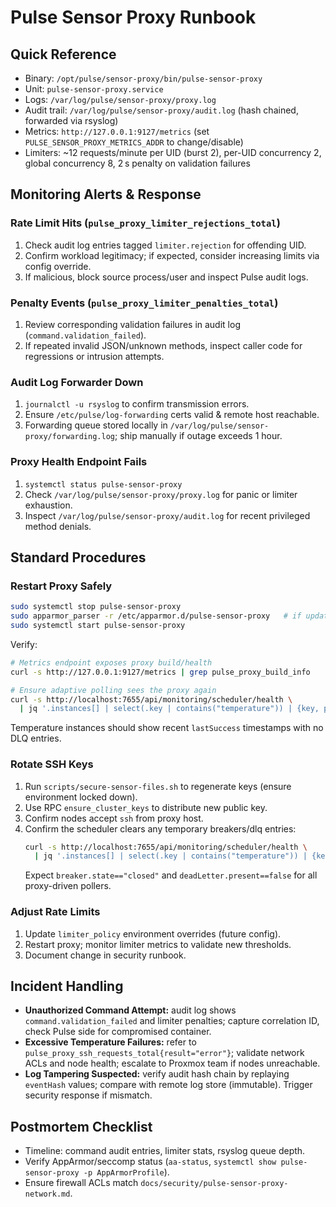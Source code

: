 # Pulse Sensor Proxy Runbook

## Quick Reference
- Binary: `/opt/pulse/sensor-proxy/bin/pulse-sensor-proxy`
- Unit: `pulse-sensor-proxy.service`
- Logs: `/var/log/pulse/sensor-proxy/proxy.log`
- Audit trail: `/var/log/pulse/sensor-proxy/audit.log` (hash chained, forwarded via rsyslog)
- Metrics: `http://127.0.0.1:9127/metrics` (set `PULSE_SENSOR_PROXY_METRICS_ADDR` to change/disable)
- Limiters: ~12 requests/minute per UID (burst 2), per-UID concurrency 2, global concurrency 8, 2 s penalty on validation failures

## Monitoring Alerts & Response
### Rate Limit Hits (`pulse_proxy_limiter_rejections_total`)
1. Check audit log entries tagged `limiter.rejection` for offending UID.
2. Confirm workload legitimacy; if expected, consider increasing limits via config override.
3. If malicious, block source process/user and inspect Pulse audit logs.

### Penalty Events (`pulse_proxy_limiter_penalties_total`)
1. Review corresponding validation failures in audit log (`command.validation_failed`).
2. If repeated invalid JSON/unknown methods, inspect caller code for regressions or intrusion attempts.

### Audit Log Forwarder Down
1. `journalctl -u rsyslog` to confirm transmission errors.
2. Ensure `/etc/pulse/log-forwarding` certs valid & remote host reachable.
3. Forwarding queue stored locally in `/var/log/pulse/sensor-proxy/forwarding.log`; ship manually if outage exceeds 1 hour.

### Proxy Health Endpoint Fails
1. `systemctl status pulse-sensor-proxy`
2. Check `/var/log/pulse/sensor-proxy/proxy.log` for panic or limiter exhaustion.
3. Inspect `/var/log/pulse/sensor-proxy/audit.log` for recent privileged method denials.

## Standard Procedures
### Restart Proxy Safely
```bash
sudo systemctl stop pulse-sensor-proxy
sudo apparmor_parser -r /etc/apparmor.d/pulse-sensor-proxy   # if updating policy
sudo systemctl start pulse-sensor-proxy
```
Verify:
```bash
# Metrics endpoint exposes proxy build/health
curl -s http://127.0.0.1:9127/metrics | grep pulse_proxy_build_info

# Ensure adaptive polling sees the proxy again
curl -s http://localhost:7655/api/monitoring/scheduler/health \
  | jq '.instances[] | select(.key | contains("temperature")) | {key, pollStatus}'
```
Temperature instances should show recent `lastSuccess` timestamps with no DLQ entries.

### Rotate SSH Keys
1. Run `scripts/secure-sensor-files.sh` to regenerate keys (ensure environment locked down).
2. Use RPC `ensure_cluster_keys` to distribute new public key.
3. Confirm nodes accept `ssh` from proxy host.
4. Confirm the scheduler clears any temporary breakers/dlq entries:
   ```bash
   curl -s http://localhost:7655/api/monitoring/scheduler/health \
     | jq '.instances[] | select(.key | contains("temperature")) | {key, breaker: .breaker.state, deadLetter: .deadLetter.present}'
   ```
   Expect `breaker.state=="closed"` and `deadLetter.present==false` for all proxy-driven pollers.

### Adjust Rate Limits
1. Update `limiter_policy` environment overrides (future config).
2. Restart proxy; monitor limiter metrics to validate new thresholds.
3. Document change in security runbook.

## Incident Handling
- **Unauthorized Command Attempt:** audit log shows `command.validation_failed` and limiter penalties; capture correlation ID, check Pulse side for compromised container.
- **Excessive Temperature Failures:** refer to `pulse_proxy_ssh_requests_total{result="error"}`; validate network ACLs and node health; escalate to Proxmox team if nodes unreachable.
- **Log Tampering Suspected:** verify audit hash chain by replaying `eventHash` values; compare with remote log store (immutable). Trigger security response if mismatch.

## Postmortem Checklist
- Timeline: command audit entries, limiter stats, rsyslog queue depth.
- Verify AppArmor/seccomp status (`aa-status`, `systemctl show pulse-sensor-proxy -p AppArmorProfile`).
- Ensure firewall ACLs match `docs/security/pulse-sensor-proxy-network.md`.
